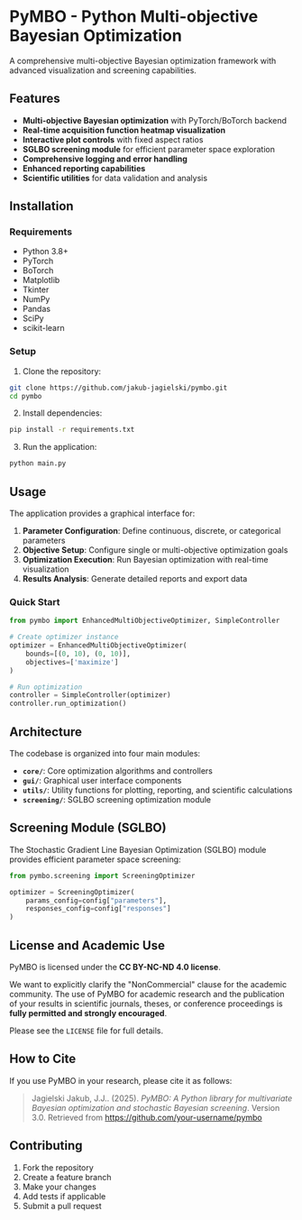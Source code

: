 # PyMBO - Python Multi-objective Bayesian Optimization

A comprehensive multi-objective Bayesian optimization framework with advanced visualization and screening capabilities.

## Features

- **Multi-objective Bayesian optimization** with PyTorch/BoTorch backend
- **Real-time acquisition function heatmap visualization**
- **Interactive plot controls** with fixed aspect ratios
- **SGLBO screening module** for efficient parameter space exploration
- **Comprehensive logging and error handling**
- **Enhanced reporting capabilities**
- **Scientific utilities** for data validation and analysis

## Installation

### Requirements

- Python 3.8+
- PyTorch
- BoTorch
- Matplotlib
- Tkinter
- NumPy
- Pandas
- SciPy
- scikit-learn

### Setup

1. Clone the repository:
```bash
git clone https://github.com/jakub-jagielski/pymbo.git
cd pymbo
```

2. Install dependencies:
```bash
pip install -r requirements.txt
```

3. Run the application:
```bash
python main.py
```

## Usage

The application provides a graphical interface for:

1. **Parameter Configuration**: Define continuous, discrete, or categorical parameters
2. **Objective Setup**: Configure single or multi-objective optimization goals
3. **Optimization Execution**: Run Bayesian optimization with real-time visualization
4. **Results Analysis**: Generate detailed reports and export data

### Quick Start

```python
from pymbo import EnhancedMultiObjectiveOptimizer, SimpleController

# Create optimizer instance
optimizer = EnhancedMultiObjectiveOptimizer(
    bounds=[(0, 10), (0, 10)],
    objectives=['maximize']
)

# Run optimization
controller = SimpleController(optimizer)
controller.run_optimization()
```

## Architecture

The codebase is organized into four main modules:

- **`core/`**: Core optimization algorithms and controllers
- **`gui/`**: Graphical user interface components  
- **`utils/`**: Utility functions for plotting, reporting, and scientific calculations
- **`screening/`**: SGLBO screening optimization module

## Screening Module (SGLBO)

The Stochastic Gradient Line Bayesian Optimization (SGLBO) module provides efficient parameter space screening:

```python
from pymbo.screening import ScreeningOptimizer

optimizer = ScreeningOptimizer(
    params_config=config["parameters"],
    responses_config=config["responses"]
)
```

## License and Academic Use

PyMBO is licensed under the **CC BY-NC-ND 4.0 license**.

We want to explicitly clarify the "NonCommercial" clause for the academic community. The use of PyMBO for academic research and the publication of your results in scientific journals, theses, or conference proceedings is **fully permitted and strongly encouraged**.

Please see the `LICENSE` file for full details.

## How to Cite

If you use PyMBO in your research, please cite it as follows:

> Jagielski Jakub, J.J.. (2025). *PyMBO: A Python library for multivariate Bayesian optimization and stochastic Bayesian screening*. Version 3.0. Retrieved from https://github.com/your-username/pymbo

## Contributing

1. Fork the repository
2. Create a feature branch
3. Make your changes
4. Add tests if applicable
5. Submit a pull request